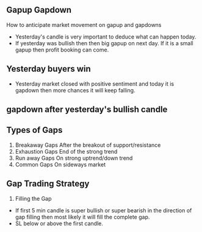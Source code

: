 ## Gapup Gapdown

How to anticipate market movement on gapup and gapdowns

- Yesterday's candle is very important to deduce what can happen today.
- If yesterday was bullish then then big gapup on next day. If it is a small gapup then profit booking can come.

## Yesterday buyers win

- Yesterday market closed with positive sentiment and today it is gapdown then more chances it will keep falling.

## gapdown after yesterday's bullish candle

## Types of Gaps

1. Breakaway Gaps
   After the breakout of support/resistance
2. Exhaustion Gaps
   End of the strong trend
3. Run away Gaps
   On strong uptrend/down trend
4. Common Gaps
   On sideways market

## Gap Trading Strategy

1. Filling the Gap

- If first 5 min candle is super bullish or super bearish in the direction of gap filling then most likely it will fill the complete gap.
- SL below or above the first candle.
